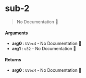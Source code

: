 # sub\-2

> No Documentation 🚧

#### Arguments

- **arg0** : `UVec4` \- No Documentation 🚧
- **arg1** : `u32` \- No Documentation 🚧

#### Returns

- **arg0** : `UVec4` \- No Documentation 🚧